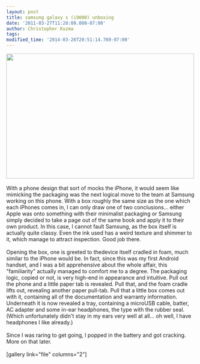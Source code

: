 ```yaml
---
layout: post
title: samsung galaxy s (i9000) unboxing
date: '2011-03-27T11:28:00.000-07:00'
author: Christopher Kuzma
tags: 
modified_time: '2014-03-26T20:51:14.769-07:00'
---
```


<a href="http://meinfruhstuck.files.wordpress.com/2011/03/dsc_0108.jpg"><img class="alignnone size-full wp-image-801" title="DSC_0108" src="http://meinfruhstuck.files.wordpress.com/2011/03/dsc_0108.jpg" alt="" width="500" height="332" /></a><br/><br/>With a phone design that sort of mocks the iPhone, it would seem like mimicking the packaging was the next logical move to the team at Samsung working on this phone. With a box roughly the same size as the one which each iPhones comes in, I can only draw one of two conclusions... either Apple was onto something with their minimalist packaging or Samsung simply decided to take a page out of the same book and apply it to their own product. In this case, I cannot fault Samsung, as the box itself is actually quite classy. Even the ink used has a weird texture and shimmer to it, which manage to attract inspection. Good job there.<a name='more'></a><br/><br/>Opening the box, one is greeted to thedevice itself cradled in foam, much similar to the iPhone would be. In fact, since this was my first Android handset, and I was a bit apprehensive about the whole affair, this "familiarity" actually managed to comfort me to a degree. The packaging logic, copied or not, is very high-end in appearance and intuitive. Pull out the phone and a little paper tab is revealed. Pull that, and the foam cradle lifts out, revealing another paper pull-tab. Pull that a little box comes out with it, containing all of the documentation and warranty information. Underneath it is now revealed a tray, containing a microUSB cable, batter, AC adapter and some in-ear headphones, the type with the rubber seal. (Which unfortunately didn't stay in my ears very well at all... oh well, I have headphones I like already.)<br/><br/>Since I was raring to get going, I popped in the battery and got cracking. More on that later.<br/><br/>[gallery link="file" columns="2"]